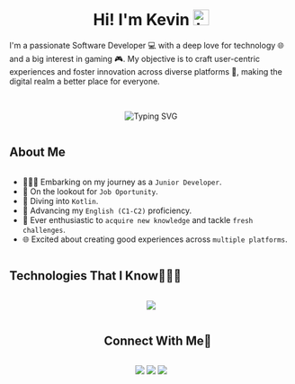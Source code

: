 <h1 align="center"> Hi! I'm Kevin <img src="https://user-images.githubusercontent.com/1303154/88677602-1635ba80-d120-11ea-84d8-d263ba5fc3c0.gif" width="28px" alt="hi"></h1>

<!-- Initial description -->
I'm a passionate Software Developer 💻 with a deep love for technology 🌐 and a big interest in gaming 🎮. My objective is to craft user-centric experiences and foster innovation across diverse platforms 🚀, making the digital realm a better place for everyone.

<br>

<!-- Random Words About Me Banner -->
<p align="center"> 
  <a><img src="https://readme-typing-svg.demolab.com?font=Fira+Code&duration=2800&pause=1000&color=2F81F7&center=true&vCenter=true&random=true&width=435&lines=Backend+Developer+%F0%9F%93%82.;Competitive+Programmer+%F0%9F%92%BB.;Technology+Lover+%F0%9F%A9%B7.;AI+Enthusiast+%F0%9F%A4%96.;Code+Explorer+%F0%9F%9A%80.;Continuous+Learner+%F0%9F%93%9A.;Mobile+App+Developer+%F0%9F%93%B1.;Bug+Hunter+%F0%9F%90%9B." alt="Typing SVG" />
  </a>
</p>


<!-- About Me -->
<h2 style="display: inline-block">About Me</h2>

- 👨🏻‍💻 Embarking on my journey as a `Junior Developer`.
- 🤔 On the lookout for `Job Oportunity`.
- 🌱 Diving into `Kotlin`.
- 🌱 Advancing my `English (C1-C2)` proficiency.
- 🌟 Ever enthusiastic to `acquire new knowledge` and tackle `fresh challenges`.
- 🌐 Excited about creating good experiences across `multiple platforms`.

<!-- Technologies That I Know -->
<h2 style="display: inline-block">Technologies That I Know👨🏻‍💻</h2>

<!-- icons -->
<p align="center">
  <a href="https://skillicons.dev">
    <img src="https://skillicons.dev/icons?i=androidstudio,arduino,aws,bash,css,discord,bots,docker,eclipse,firebase,git,github,gitlab,gradle,graphql,html,instagram,java,kotlin,linkedin,linux,mongodb,mysql,ps,postgres,postman,powershell,raspberrypi,twitter,visualstudio,wordpress&perline=14" />
  </a>
</p>


<!-- Connect with me -->
<div id="user-content-toc">
  <ul align="center">
    <summary><h2 style="display: inline-block">Connect With Me🤝</h2></summary>
  </ul>
</div>

<!--icons and links-->
<p align="center">
<a href="www.linkedin.com/in/kevin-llaberia-sanchez"><img src="https://img.shields.io/badge/-Kevin%20Llaberia%20Sanchez-0077B5?style=flat&logo=Linkedin&logoColor=white"/></a>
<a href="mailto:oyokedev@gmail.com"><img src="https://img.shields.io/badge/-oyokedev@gmail.com-D14836?style=flat&logo=Gmail&logoColor=white"/></a>
<a href="https://www.instagram.com/kevin_llaberia/"><img src="https://img.shields.io/badge/-@kevin__llaberia-E4405F?style=flat&logo=Instagram&logoColor=white"/></a>
</p>
  
</p>
